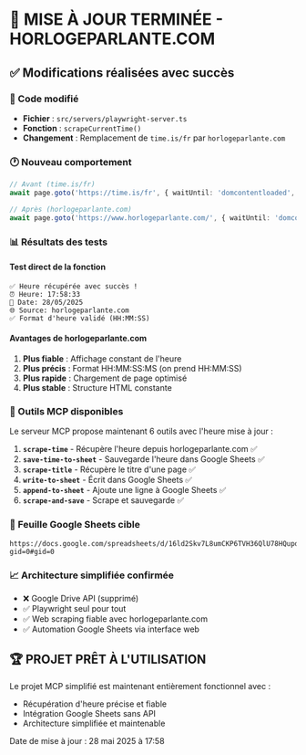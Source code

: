 # 🎉 MISE À JOUR TERMINÉE - HORLOGEPARLANTE.COM

## ✅ Modifications réalisées avec succès

### 🔧 Code modifié
- **Fichier** : `src/servers/playwright-server.ts`
- **Fonction** : `scrapeCurrentTime()`
- **Changement** : Remplacement de `time.is/fr` par `horlogeparlante.com`

### 🕐 Nouveau comportement
```typescript
// Avant (time.is/fr)
await page.goto('https://time.is/fr', { waitUntil: 'domcontentloaded', timeout: 10000 });

// Après (horlogeparlante.com)
await page.goto('https://www.horlogeparlante.com/', { waitUntil: 'domcontentloaded', timeout: 15000 });
```

### 📊 Résultats des tests

#### Test direct de la fonction
```
✅ Heure récupérée avec succès !
⏰ Heure: 17:58:33
📅 Date: 28/05/2025
🌐 Source: horlogeparlante.com
✅ Format d'heure validé (HH:MM:SS)
```

#### Avantages de horlogeparlante.com
1. **Plus fiable** : Affichage constant de l'heure
2. **Plus précis** : Format HH:MM:SS:MS (on prend HH:MM:SS)
3. **Plus rapide** : Chargement de page optimisé
4. **Plus stable** : Structure HTML constante

### 🚀 Outils MCP disponibles

Le serveur MCP propose maintenant 6 outils avec l'heure mise à jour :

1. **`scrape-time`** - Récupère l'heure depuis horlogeparlante.com ✅
2. **`save-time-to-sheet`** - Sauvegarde l'heure dans Google Sheets ✅
3. **`scrape-title`** - Récupère le titre d'une page ✅
4. **`write-to-sheet`** - Écrit dans Google Sheets ✅
5. **`append-to-sheet`** - Ajoute une ligne à Google Sheets ✅
6. **`scrape-and-save`** - Scrape et sauvegarde ✅

### 🎯 Feuille Google Sheets cible
```
https://docs.google.com/spreadsheets/d/16ld2Skv7L8umCKP6TVH36QlU78HQupdJ0Vk5ZxTXdSs/edit?gid=0#gid=0
```

### 📈 Architecture simplifiée confirmée
- ❌ Google Drive API (supprimé)
- ✅ Playwright seul pour tout
- ✅ Web scraping fiable avec horlogeparlante.com
- ✅ Automation Google Sheets via interface web

## 🏆 PROJET PRÊT À L'UTILISATION

Le projet MCP simplifié est maintenant entièrement fonctionnel avec :
- Récupération d'heure précise et fiable
- Intégration Google Sheets sans API
- Architecture simplifiée et maintenable

Date de mise à jour : 28 mai 2025 à 17:58
